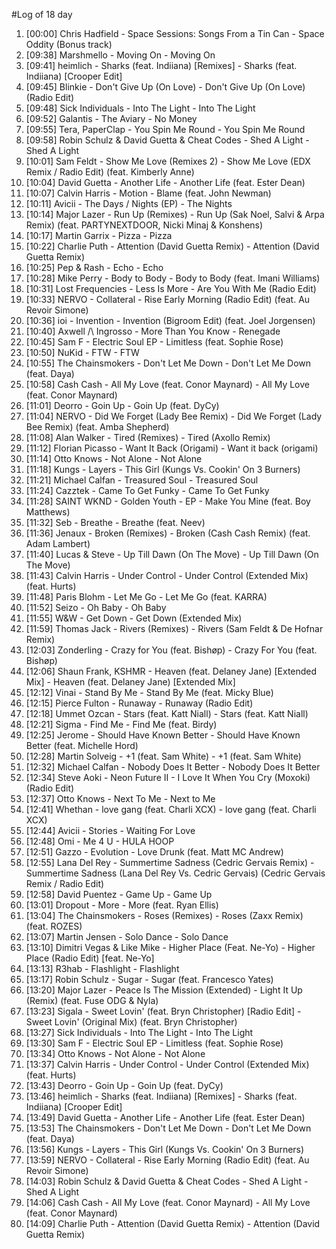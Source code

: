 #Log of 18 day

1. [00:00] Chris Hadfield - Space Sessions: Songs From a Tin Can - Space Oddity (Bonus track)
1. [09:38] Marshmello - Moving On - Moving On
1. [09:41] heimlich - Sharks (feat. Indiiana) [Remixes] - Sharks (feat. Indiiana) [Crooper Edit]
1. [09:45] Blinkie - Don't Give Up (On Love) - Don't Give Up (On Love) (Radio Edit)
1. [09:48] Sick Individuals - Into The Light - Into The Light
1. [09:52] Galantis - The Aviary - No Money
1. [09:55] Tera, PaperClap - You Spin Me Round - You Spin Me Round
1. [09:58] Robin Schulz & David Guetta & Cheat Codes - Shed A Light - Shed A Light
1. [10:01] Sam Feldt - Show Me Love (Remixes 2) - Show Me Love (EDX Remix / Radio Edit) (feat. Kimberly Anne)
1. [10:04] David Guetta - Another Life - Another Life (feat. Ester Dean)
1. [10:07] Calvin Harris - Motion - Blame (feat. John Newman)
1. [10:11] Avicii - The Days / Nights (EP) - The Nights
1. [10:14] Major Lazer - Run Up (Remixes) - Run Up (Sak Noel, Salvi & Arpa Remix) (feat. PARTYNEXTDOOR, Nicki Minaj & Konshens)
1. [10:17] Martin Garrix - Pizza - Pizza
1. [10:22] Charlie Puth - Attention (David Guetta Remix) - Attention (David Guetta Remix)
1. [10:25] Pep & Rash - Echo - Echo
1. [10:28] Mike Perry - Body to Body - Body to Body (feat. Imani Williams)
1. [10:31] Lost Frequencies - Less Is More - Are You With Me (Radio Edit)
1. [10:33] NERVO - Collateral - Rise Early Morning (Radio Edit) (feat. Au Revoir Simone)
1. [10:36] ioi - Invention - Invention (Bigroom Edit) (feat. Joel Jorgensen)
1. [10:40] Axwell /\ Ingrosso - More Than You Know - Renegade
1. [10:45] Sam F - Electric Soul EP - Limitless (feat. Sophie Rose)
1. [10:50] NuKid - FTW - FTW
1. [10:55] The Chainsmokers - Don't Let Me Down - Don't Let Me Down (feat. Daya)
1. [10:58] Cash Cash - All My Love (feat. Conor Maynard) - All My Love (feat. Conor Maynard)
1. [11:01] Deorro - Goin Up - Goin Up (feat. DyCy)
1. [11:04] NERVO - Did We Forget (Lady Bee Remix) - Did We Forget (Lady Bee Remix) (feat. Amba Shepherd)
1. [11:08] Alan Walker - Tired (Remixes) - Tired (Axollo Remix)
1. [11:12] Florian Picasso - Want It Back (Origami) - Want it back (origami)
1. [11:14] Otto Knows - Not Alone - Not Alone
1. [11:18] Kungs - Layers - This Girl (Kungs Vs. Cookin' On 3 Burners)
1. [11:21] Michael Calfan - Treasured Soul - Treasured Soul
1. [11:24] Cazztek - Came To Get Funky - Came To Get Funky
1. [11:28] SAINT WKND - Golden Youth - EP - Make You Mine (feat. Boy Matthews)
1. [11:32] Seb - Breathe - Breathe (feat. Neev)
1. [11:36] Jenaux - Broken (Remixes) - Broken (Cash Cash Remix) (feat. Adam Lambert)
1. [11:40] Lucas & Steve - Up Till Dawn (On The Move) - Up Till Dawn (On The Move)
1. [11:43] Calvin Harris - Under Control - Under Control (Extended Mix) (feat. Hurts)
1. [11:48] Paris Blohm - Let Me Go - Let Me Go (feat. KARRA)
1. [11:52] Seizo - Oh Baby - Oh Baby
1. [11:55] W&W - Get Down - Get Down (Extended Mix)
1. [11:59] Thomas Jack - Rivers (Remixes) - Rivers (Sam Feldt & De Hofnar Remix)
1. [12:03] Zonderling - Crazy for You (feat. Bishøp) - Crazy For You (feat. Bishøp)
1. [12:06] Shaun Frank, KSHMR - Heaven (feat. Delaney Jane) [Extended Mix] - Heaven (feat. Delaney Jane) [Extended Mix]
1. [12:12] Vinai - Stand By Me - Stand By Me (feat. Micky Blue)
1. [12:15] Pierce Fulton - Runaway - Runaway (Radio Edit)
1. [12:18] Ummet Ozcan - Stars (feat. Katt Niall) - Stars (feat. Katt Niall)
1. [12:21] Sigma - Find Me - Find Me (feat. Birdy)
1. [12:25] Jerome - Should Have Known Better - Should Have Known Better (feat. Michelle Hord)
1. [12:28] Martin Solveig - +1 (feat. Sam White) - +1 (feat. Sam White)
1. [12:32] Michael Calfan - Nobody Does It Better - Nobody Does It Better
1. [12:34] Steve Aoki - Neon Future II - I Love It When You Cry (Moxoki) (Radio Edit)
1. [12:37] Otto Knows - Next To Me - Next to Me
1. [12:41] Whethan - love gang (feat. Charli XCX) - love gang (feat. Charli XCX)
1. [12:44] Avicii - Stories - Waiting For Love
1. [12:48] Omi - Me 4 U - HULA HOOP
1. [12:51] Gazzo - Evolution - Love Drunk (feat. Matt MC Andrew)
1. [12:55] Lana Del Rey - Summertime Sadness (Cedric Gervais Remix) - Summertime Sadness (Lana Del Rey Vs. Cedric Gervais) (Cedric Gervais Remix / Radio Edit)
1. [12:58] David Puentez - Game Up - Game Up
1. [13:01] Dropout - More - More (feat. Ryan Ellis)
1. [13:04] The Chainsmokers - Roses (Remixes) - Roses (Zaxx Remix) (feat. ROZES)
1. [13:07] Martin Jensen - Solo Dance - Solo Dance
1. [13:10] Dimitri Vegas & Like Mike - Higher Place (Feat. Ne-Yo) - Higher Place (Radio Edit) [feat. Ne-Yo]
1. [13:13] R3hab - Flashlight - Flashlight
1. [13:17] Robin Schulz - Sugar - Sugar (feat. Francesco Yates)
1. [13:20] Major Lazer - Peace Is The Mission (Extended) - Light It Up (Remix) (feat. Fuse ODG & Nyla)
1. [13:23] Sigala - Sweet Lovin' (feat. Bryn Christopher) [Radio Edit] - Sweet Lovin' (Original Mix) (feat. Bryn Christopher)
1. [13:27] Sick Individuals - Into The Light - Into The Light
1. [13:30] Sam F - Electric Soul EP - Limitless (feat. Sophie Rose)
1. [13:34] Otto Knows - Not Alone - Not Alone
1. [13:37] Calvin Harris - Under Control - Under Control (Extended Mix) (feat. Hurts)
1. [13:43] Deorro - Goin Up - Goin Up (feat. DyCy)
1. [13:46] heimlich - Sharks (feat. Indiiana) [Remixes] - Sharks (feat. Indiiana) [Crooper Edit]
1. [13:49] David Guetta - Another Life - Another Life (feat. Ester Dean)
1. [13:53] The Chainsmokers - Don't Let Me Down - Don't Let Me Down (feat. Daya)
1. [13:56] Kungs - Layers - This Girl (Kungs Vs. Cookin' On 3 Burners)
1. [13:59] NERVO - Collateral - Rise Early Morning (Radio Edit) (feat. Au Revoir Simone)
1. [14:03] Robin Schulz & David Guetta & Cheat Codes - Shed A Light - Shed A Light
1. [14:06] Cash Cash - All My Love (feat. Conor Maynard) - All My Love (feat. Conor Maynard)
1. [14:09] Charlie Puth - Attention (David Guetta Remix) - Attention (David Guetta Remix)
